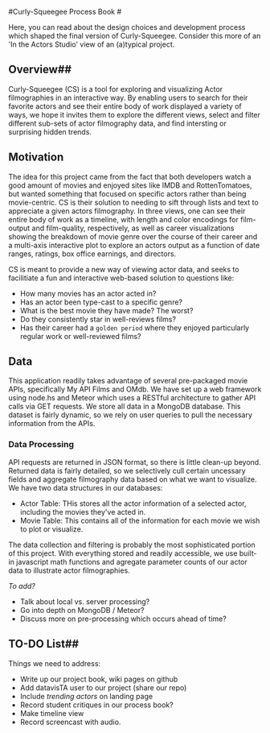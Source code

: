#Curly-Squeegee Process Book #

Here, you can read about the design choices and  development process which shaped the final version of Curly-Squeegee.  Consider this more of an 'In the Actors Studio' view of an (a)typical project.

## Overview##

Curly-Squeegee (CS) is a tool for exploring and visualizing Actor filmographies in an interactive way.  By enabling users to search for their favorite actors and see their entire body of work displayed a variety of ways, we hope it invites them to explore the different views, select and filter different sub-sets of actor filmography data, and find intersting or surprising hidden trends.

## Motivation ##

The idea for this project came from the fact that both developers watch a good amount of movies and enjoyed sites like IMDB and RottenTomatoes, but wanted something that focused on specific actors rather than being movie-centric.  CS  is their solution to needing to sift through lists and text to appreciate a given actors filmography.  In three views, one can see their entire body of work as a timeline, with length and color encodings for film-output and film-quality, respectively, as well as career visualizations showing the breakdown of movie genre over the course of their career and a multi-axis interactive plot to explore an actors output as a function of date ranges, ratings, box office earnings, and directors.  

CS is meant to provide a new way of viewing actor data, and seeks to facilitiate a fun and interactive web-based solution to questions like:
* How many movies has an actor acted in?
* Has an actor been type-cast to a specific genre?
* What is the best movie they have made?  The worst?
* Do they consistently star in well-reviews films?
* Has their career had a ``golden period`` where they enjoyed particularly regular work or well-reviewed films?


## Data  ##

This application readily takes advantage of several pre-packaged movie APIs, specifically My API Films and OMdb.  We have set up a web framework using node.hs and Meteor which uses a RESTful architecture to gather API calls via GET requests.  We store all data in a MongoDB database.  This dataset is fairly dynamic, so we rely on user queries to pull the necessary information from the APIs.

### Data Processing ###

API requests are returned in JSON format, so there is little clean-up beyond. Returned data is fairly detailed, so we selectively cull certain uncessary fields and aggregate filmography data based on what we want to visualize.  We have two data structures in our databases:

* Actor Table: THis stores all the actor information of a selected actor, including the movies they've acted in.
* Movie Table: This contains all of the information for each movie we wish to plot or visualize.

The data collection and filtering is probably the most sophisticated portion of this project.  With everything stored and readily accessible, we use built-in javascript math functions and agregate parameter counts of our actor data to illustrate actor filmographies.

*To add?*
* Talk about local vs. server processing?
* Go into depth on MongoDB / Meteor?
* Discuss more on pre-processing which occurs ahead of time? 



## TO-DO List##
Things we need to address:
* Write up our project book, wiki pages on github
* Add datavisTA user to our project (share our repo)
* Include *trending actors*  on landing page
* Record student critiques in our process book?
* Make timeline view
* Record screencast with audio.

